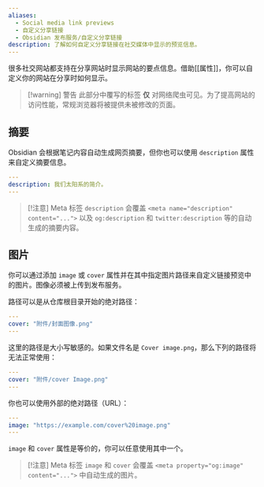 ```yaml
---
aliases:
  - Social media link previews
  - 自定义分享链接
  - Obsidian 发布服务/自定义分享链接
description: 了解如何自定义分享链接在社交媒体中显示的预览信息。
---
```

很多社交网站都支持在分享网站时显示网站的要点信息。借助[[属性]]，你可以自定义你的网站在分享时如何显示。

> [!warning] 警告
> 此部分中覆写的标签 **仅** 对网络爬虫可见。为了提高网站的访问性能，常规浏览器将被提供未被修改的页面。

## 摘要

Obsidian 会根据笔记内容自动生成网页摘要，但你也可以使用 `description` 属性来自定义摘要信息。

```yaml
---
description: 我们太阳系的简介。
---
```

> [!注意] Meta 标签
> `description` 会覆盖 `<meta name="description" content="...">` 以及 `og:description` 和 `twitter:description` 等的自动生成的摘要内容。

## 图片

你可以通过添加 `image` 或 `cover` 属性并在其中指定图片路径来自定义链接预览中的图片。图像必须被上传到发布服务。

路径可以是从仓库根目录开始的绝对路径：

```yaml
---
cover: "附件/封面图像.png"
---
```

这里的路径是大小写敏感的。如果文件名是 `Cover image.png`，那么下列的路径将无法正常使用：

```yaml
---
cover: "附件/cover Image.png"
---
```

你也可以使用外部的绝对路径（URL）：

```yaml
---
image: "https://example.com/cover%20image.png"
---
```

`image` 和 `cover` 属性是等价的，你可以任意使用其中一个。

> [!注意] Meta 标签
> `image` 和 `cover` 会覆盖 `<meta property="og:image" content="...">` 中自动生成的图片。
